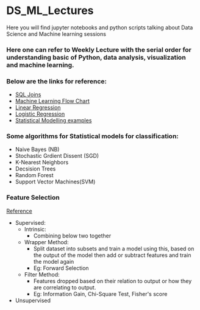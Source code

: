 # DS_ML_Lectures
Here you will find jupyter notebooks and python scripts talking about Data Science and Machine learning sessions

### Here one can refer to Weekly Lecture with the serial order for understanding basic of Python, data analysis, visualization and machine learning.

### Below are the links for reference:
 - [SQL Joins](https://www.codeproject.com/Articles/33052/Visual-Representation-of-SQL-Joins)
 - [Machine Learning Flow Chart](misc/ml.png)
 - [Linear Regression](https://towardsdatascience.com/linear-regression-detailed-view-ea73175f6e86)
 - [Logistic Regression](https://towardsdatascience.com/logistic-regression-detailed-overview-46c4da4303bc)
 - [Statistical Modelling examples](https://www.statsmodels.org/dev/examples/index.html)
 
 ### Some algorithms for Statistical models for classification:
 - Naive Bayes (NB)
 - Stochastic Grdient Dissent (SGD)
 - K-Nearest Neighbors
 - Decsision Trees
 - Random Forest
 - Support Vector Machines(SVM)

 ### Feature Selection
 [Reference](https://github.com/rishi-wqd190004/DS_ML_Lectures/blob/main/18_Weekly%20Lecture%2018%20-%20Feature%20selection.ipynb)
 - Supervised:
    - Intrinsic:
        - Combining below two together
    - Wrapper Method:
        - Split dataset into subsets and train a model using this, based on the output of the model then add or subtract features and train the model again
        - Eg: Forward Selection
    - Filter Method:
        - Features dropped based on their relation to output or how they are correlating to output.
        - Eg: Information Gain, Chi-Square Test, Fisher's score
- Unsupervised
